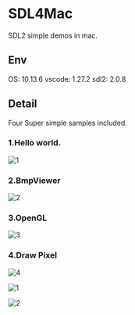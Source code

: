 # SDL4Mac
SDL2 simple demos in mac.

## Env
OS: 10.13.6
vscode: 1.27.2
sdl2: 2.0.8

## Detail
Four Super simple samples included.

### 1.Hello world.
![1][1]  
### 2.BmpViewer
![2][2]
### 3.OpenGL
![3][3]
### 4.Draw Pixel
![4][4]

![1][1]  
  
![2][2]




  [1]: (https://github.com/SilangQuan/SDL4Mac/tree/master/screenshots/HelloWorld.png)
  [2]: (https://github.com/SilangQuan/SDL4Mac/tree/master/screenshots/LoadBMP.png)
  [3]: (https://github.com/SilangQuan/SDL4Mac/tree/master/screenshots/SDLGL.png)
  [4]: (https://github.com/SilangQuan/SDL4Mac/blob/master/screenshots/DrawPixel.png)
